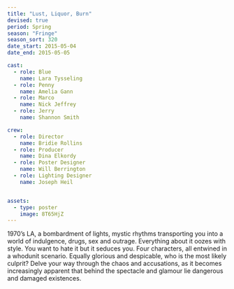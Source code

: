 ```yaml
---
title: "Lust, Liquor, Burn"
devised: true
period: Spring
season: "Fringe"
season_sort: 320
date_start: 2015-05-04
date_end: 2015-05-05

cast:
  - role: Blue
    name: Lara Tysseling
  - role: Penny
    name: Amelia Gann
  - role: Marco
    name: Nick Jeffrey
  - role: Jerry
    name: Shannon Smith

crew:
  - role: Director
    name: Bridie Rollins
  - role: Producer
    name: Dina Elkordy
  - role: Poster Designer
    name: Will Berrington
  - role: Lighting Designer
    name: Joseph Heil


assets:
  - type: poster
    image: 8T65HjZ
---
```


1970’s LA, a bombardment of lights, mystic rhythms transporting you into a world of indulgence, drugs, sex and outrage. Everything about it oozes with style. You want to hate it but it seduces you. Four characters, all entwined in a whodunit scenario. Equally glorious and despicable, who is the most likely culprit? Delve your way through the chaos and accusations, as it becomes increasingly apparent that behind the spectacle and glamour lie dangerous and damaged existences.
